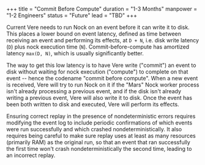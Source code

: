 +++
title = "Commit Before Compute"
duration = "1-3 Months"
manpower = "1-2 Engineers"
status = "Future"
lead = "TBD"
+++

Current Vere needs to run Nock on an event before it can write it to disk.  This places a lower bound on event latency, defined as time between receiving an event and performing its effects, at `D + N`, i.e. disk write latency (`D`) plus nock execution time (`N`).  Commit-before-compute has amortized latency `max(D, N)`, which is usually significantly better.

The way to get this low latency is to have Vere write ("commit") an event to disk without waiting for nock execution ("compute") to complete on that event -- hence the codename "commit before compute".  When a new event is received, Vere will try to run Nock on it if the "Mars" Nock worker process isn't already processing a previous event, and if the disk isn't already writing a previous event, Vere will also write it to disk.  Once the event has been both written to disk and executed, Vere will perform its effects.

Ensuring correct replay in the presence of nondeterministic errors requires modifying the event log to include periodic confirmations of which events were run successfully and which crashed nondeterministically.  It also requires being careful to make sure replay uses at least as many resources (primarily RAM) as the original run, so that an event that ran successfully the first time won't crash nondeterministically the second time, leading to an incorrect replay.